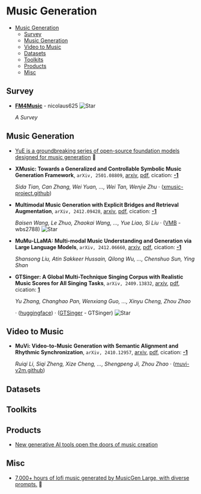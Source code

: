 # Music Generation

- [Music Generation](#music-generation) 
  - [Survey](#survey)
  - [Music Generation](#music-generation-1)
  - [Video to Music](#video-to-music)
  - [Datasets](#datasets)
  - [Toolkits](#toolkits)
  - [Products](#products)
  - [Misc](#misc)


## Survey

- [**FM4Music**](https://github.com/nicolaus625/FM4Music) - nicolaus625 ![Star](https://img.shields.io/github/stars/nicolaus625/FM4Music.svg?style=social&label=Star) 

	 *A Survey*

## Music Generation

- [YuE is a groundbreaking series of open-source foundation models designed for music generation](https://huggingface.co/m-a-p/YuE-s2-1B-general)  🤗
- **XMusic: Towards a Generalized and Controllable Symbolic Music Generation 
  Framework**, `arXiv, 2501.08809`, [arxiv](http://arxiv.org/abs/2501.08809v1), [pdf](http://arxiv.org/pdf/2501.08809v1.pdf), cication: [**-1**](None) 

	 *Sida Tian, Can Zhang, Wei Yuan, ..., Wei Tan, Wenjie Zhu* · ([xmusic-project.github](https://xmusic-project.github.io/))
- **Multimodal Music Generation with Explicit Bridges and Retrieval 
  Augmentation**, `arXiv, 2412.09428`, [arxiv](http://arxiv.org/abs/2412.09428v1), [pdf](http://arxiv.org/pdf/2412.09428v1.pdf), cication: [**-1**](None) 

	 *Baisen Wang, Le Zhuo, Zhaokai Wang, ..., Yue Liao, Si Liu* · ([VMB](https://github.com/wbs2788/VMB) - wbs2788) ![Star](https://img.shields.io/github/stars/wbs2788/VMB.svg?style=social&label=Star)
- **MuMu-LLaMA: Multi-modal Music Understanding and Generation via Large 
  Language Models**, `arXiv, 2412.06660`, [arxiv](http://arxiv.org/abs/2412.06660v1), [pdf](http://arxiv.org/pdf/2412.06660v1.pdf), cication: [**-1**](None) 

	 *Shansong Liu, Atin Sakkeer Hussain, Qilong Wu, ..., Chenshuo Sun, Ying Shan*
- **GTSinger: A Global Multi-Technique Singing Corpus with Realistic Music 
  Scores for All Singing Tasks**, `arXiv, 2409.13832`, [arxiv](http://arxiv.org/abs/2409.13832v4), [pdf](http://arxiv.org/pdf/2409.13832v4.pdf), cication: [**1**](https://scholar.google.com/scholar?cites=4877574257490327541&as_sdt=2005&sciodt=0,5&hl=en&oe=ASCII)

	 *Yu Zhang, Changhao Pan, Wenxiang Guo, ..., Xinyu Cheng, Zhou Zhao*

	 · ([huggingface](https://huggingface.co/datasets/GTSinger/GTSinger)) · ([GTSinger](https://github.com/GTSinger/GTSinger) - GTSinger) ![Star](https://img.shields.io/github/stars/GTSinger/GTSinger.svg?style=social&label=Star)

## Video to Music

- **MuVi: Video-to-Music Generation with Semantic Alignment and Rhythmic 
  Synchronization**, `arXiv, 2410.12957`, [arxiv](http://arxiv.org/abs/2410.12957v1), [pdf](http://arxiv.org/pdf/2410.12957v1.pdf), cication: [**-1**](None)

	 *Ruiqi Li, Siqi Zheng, Xize Cheng, ..., Shengpeng Ji, Zhou Zhao* · ([muvi-v2m.github](https://muvi-v2m.github.io/))

## Datasets


## Toolkits


## Products

- [New generative AI tools open the doors of music creation](https://deepmind.google/discover/blog/new-generative-ai-tools-open-the-doors-of-music-creation/) 

## Misc

- [7,000+ hours of lofi music generated by MusicGen Large, with diverse prompts.](https://huggingface.co/datasets/vikhyatk/lofi)  🤗 